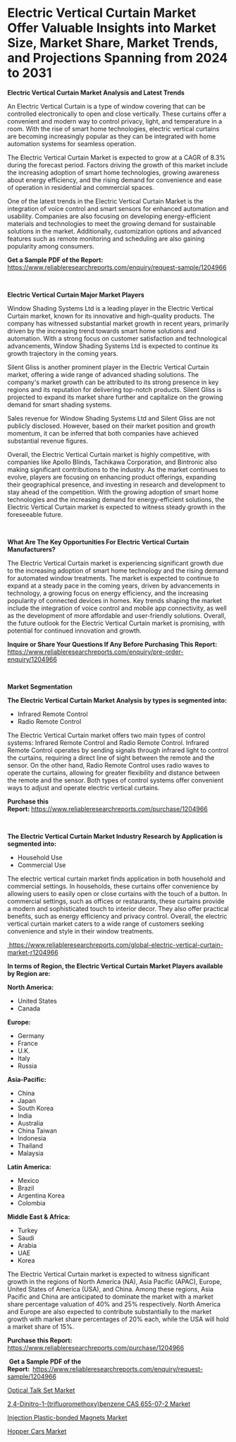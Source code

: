 <p><h1>Electric Vertical Curtain Market Offer Valuable Insights into Market Size, Market Share, Market Trends, and Projections Spanning from 2024 to 2031</h1></p><p><strong>Electric Vertical Curtain Market Analysis and Latest Trends</strong></p>
<p><p>An Electric Vertical Curtain is a type of window covering that can be controlled electronically to open and close vertically. These curtains offer a convenient and modern way to control privacy, light, and temperature in a room. With the rise of smart home technologies, electric vertical curtains are becoming increasingly popular as they can be integrated with home automation systems for seamless operation.</p><p>The Electric Vertical Curtain Market is expected to grow at a CAGR of 8.3% during the forecast period. Factors driving the growth of this market include the increasing adoption of smart home technologies, growing awareness about energy efficiency, and the rising demand for convenience and ease of operation in residential and commercial spaces.</p><p>One of the latest trends in the Electric Vertical Curtain Market is the integration of voice control and smart sensors for enhanced automation and usability. Companies are also focusing on developing energy-efficient materials and technologies to meet the growing demand for sustainable solutions in the market. Additionally, customization options and advanced features such as remote monitoring and scheduling are also gaining popularity among consumers.</p></p>
<p><strong>Get a Sample PDF of the Report:&nbsp;</strong> <a href="https://www.reliableresearchreports.com/enquiry/request-sample/1204966">https://www.reliableresearchreports.com/enquiry/request-sample/1204966</a></p>
<p>&nbsp;</p>
<p><strong>Electric Vertical Curtain Major Market Players</strong></p>
<p><p>Window Shading Systems Ltd is a leading player in the Electric Vertical Curtain market, known for its innovative and high-quality products. The company has witnessed substantial market growth in recent years, primarily driven by the increasing trend towards smart home solutions and automation. With a strong focus on customer satisfaction and technological advancements, Window Shading Systems Ltd is expected to continue its growth trajectory in the coming years.</p><p>Silent Gliss is another prominent player in the Electric Vertical Curtain market, offering a wide range of advanced shading solutions. The company's market growth can be attributed to its strong presence in key regions and its reputation for delivering top-notch products. Silent Gliss is projected to expand its market share further and capitalize on the growing demand for smart shading systems.</p><p>Sales revenue for Window Shading Systems Ltd and Silent Gliss are not publicly disclosed. However, based on their market position and growth momentum, it can be inferred that both companies have achieved substantial revenue figures.</p><p>Overall, the Electric Vertical Curtain market is highly competitive, with companies like Apollo Blinds, Tachikawa Corporation, and Bintronic also making significant contributions to the industry. As the market continues to evolve, players are focusing on enhancing product offerings, expanding their geographical presence, and investing in research and development to stay ahead of the competition. With the growing adoption of smart home technologies and the increasing demand for energy-efficient solutions, the Electric Vertical Curtain market is expected to witness steady growth in the foreseeable future.</p></p>
<p>&nbsp;</p>
<p><strong>What Are The Key Opportunities For Electric Vertical Curtain Manufacturers?</strong></p>
<p><p>The Electric Vertical Curtain market is experiencing significant growth due to the increasing adoption of smart home technology and the rising demand for automated window treatments. The market is expected to continue to expand at a steady pace in the coming years, driven by advancements in technology, a growing focus on energy efficiency, and the increasing popularity of connected devices in homes. Key trends shaping the market include the integration of voice control and mobile app connectivity, as well as the development of more affordable and user-friendly solutions. Overall, the future outlook for the Electric Vertical Curtain market is promising, with potential for continued innovation and growth.</p></p>
<p><strong>Inquire or Share Your Questions If Any Before Purchasing This Report:</strong> <a href="https://www.reliableresearchreports.com/enquiry/pre-order-enquiry/1204966">https://www.reliableresearchreports.com/enquiry/pre-order-enquiry/1204966</a></p>
<p>&nbsp;</p>
<p><strong>Market Segmentation</strong></p>
<p><strong>The Electric Vertical Curtain Market Analysis by types is segmented into:</strong></p>
<p><ul><li>Infrared Remote Control</li><li>Radio Remote Control</li></ul></p>
<p><p>The Electric Vertical Curtain market offers two main types of control systems: Infrared Remote Control and Radio Remote Control. Infrared Remote Control operates by sending signals through infrared light to control the curtains, requiring a direct line of sight between the remote and the sensor. On the other hand, Radio Remote Control uses radio waves to operate the curtains, allowing for greater flexibility and distance between the remote and the sensor. Both types of control systems offer convenient ways to adjust and operate electric vertical curtains.</p></p>
<p><strong>Purchase this Report:&nbsp;</strong><a href="https://www.reliableresearchreports.com/purchase/1204966">https://www.reliableresearchreports.com/purchase/1204966</a></p>
<p>&nbsp;</p>
<p><strong>The Electric Vertical Curtain Market Industry Research by Application is segmented into:</strong></p>
<p><ul><li>Household Use</li><li>Commercial Use</li></ul></p>
<p><p>The electric vertical curtain market finds application in both household and commercial settings. In households, these curtains offer convenience by allowing users to easily open or close curtains with the touch of a button. In commercial settings, such as offices or restaurants, these curtains provide a modern and sophisticated touch to interior decor. They also offer practical benefits, such as energy efficiency and privacy control. Overall, the electric vertical curtain market caters to a wide range of customers seeking convenience and style in their window treatments.</p></p>
<p><a href="https://www.reliableresearchreports.com/global-electric-vertical-curtain-market-r1204966">&nbsp;https://www.reliableresearchreports.com/global-electric-vertical-curtain-market-r1204966</a></p>
<p><strong>In terms of Region, the Electric Vertical Curtain Market Players available by Region are:</strong></p>
<p>
    <p> <strong> North America: </strong>
        <ul>
            <li>United States</li>
            <li>Canada</li>
        </ul>
        </p> 
    <p> <strong> Europe: </strong>
        <ul>
            <li>Germany</li>
            <li>France</li>
            <li>U.K.</li>
            <li>Italy</li>
            <li>Russia</li>
        </ul>
        </p> 
    <p> <strong> Asia-Pacific: </strong>
        <ul>
            <li>China</li>
            <li>Japan</li>
            <li>South Korea</li>
            <li>India</li>
            <li>Australia</li>
            <li>China Taiwan</li>
            <li>Indonesia</li>
            <li>Thailand</li>
            <li>Malaysia</li>
        </ul>
        </p> 
    <p> <strong> Latin America: </strong>
        <ul>
            <li>Mexico</li>
            <li>Brazil</li>
            <li>Argentina Korea</li>
            <li>Colombia</li>
        </ul>
        </p> 
    <p> <strong> Middle East & Africa: </strong>
        <ul>
            <li>Turkey</li>
            <li>Saudi</li>
            <li>Arabia</li>
            <li>UAE</li>
            <li>Korea</li>
        </ul>
    </p>
    </p>
<p><p>The Electric Vertical Curtain market is expected to witness significant growth in the regions of North America (NA), Asia Pacific (APAC), Europe, United States of America (USA), and China. Among these regions, Asia Pacific and China are anticipated to dominate the market with a market share percentage valuation of 40% and 25% respectively. North America and Europe are also expected to contribute substantially to the market growth with market share percentages of 20% each, while the USA will hold a market share of 15%.</p></p>
<p><strong>Purchase this Report: </strong><a href="https://www.reliableresearchreports.com/purchase/1204966">https://www.reliableresearchreports.com/purchase/1204966</a></p>
<p>&nbsp;<strong>Get a Sample PDF of the Report:&nbsp;&nbsp;</strong><a href="https://www.reliableresearchreports.com/enquiry/request-sample/1204966">https://www.reliableresearchreports.com/enquiry/request-sample/1204966</a></p>
<p><strong></strong></p>
<p><p><a href="https://medium.com/@kelleebernier1851/global-optical-talk-set-market-size-is-expected-to-experience-a-cagr-of-15-through-2024-2031-660db4f4c78b">Optical Talk Set Market</a></p><p><a href="https://github.com/HettieStehr/Market-Research-Report-List-1/blob/main/24-dinitro-1-trifluoromethoxybenzene-cas-655-07-2-market.md">2,4-Dinitro-1-(trifluoromethoxy)benzene CAS 655-07-2 Market</a></p><p><a href="https://medium.com/@sean.peake0978/injection-plastic-bonded-magnets-market-global-market-insights-and-sales-trends-2024-to-2031-1cfbc87706af">Injection Plastic-bonded Magnets Market</a></p><p><a href="https://github.com/lavernaCole75/Market-Research-Report-List-1/blob/main/hopper-cars-market.md">Hopper Cars Market</a></p></p>